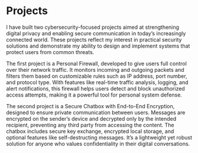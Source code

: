 # Projects

I have built two cybersecurity-focused projects aimed at strengthening digital privacy and enabling secure communication in today’s increasingly connected world. These projects reflect my interest in practical security solutions and demonstrate my ability to design and implement systems that protect users from common threats.

The first project is a Personal Firewall, developed to give users full control over their network traffic. It monitors incoming and outgoing packets and filters them based on customizable rules such as IP address, port number, and protocol type. With features like real-time traffic analysis, logging, and alert notifications, this firewall helps users detect and block unauthorized access attempts, making it a powerful tool for personal system defense.

The second project is a Secure Chatbox with End-to-End Encryption, designed to ensure private communication between users. Messages are encrypted on the sender’s device and decrypted only by the intended recipient, preventing any third party from accessing the content. The chatbox includes secure key exchange, encrypted local storage, and optional features like self-destructing messages. It’s a lightweight yet robust solution for anyone who values confidentiality in their digital conversations.
